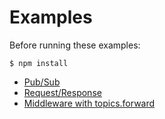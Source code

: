 # Examples

Before running these examples:

```
$ npm install
```

- [Pub/Sub](pubsub)
- [Request/Response](reqres)
- [Middleware with topics.forward](middleware)
